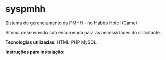# syspmhh
Sistema de gerenciamento da PMHH - no Habbo Hotel (Game)

Sitema desenvovido sob encomenda para as necessidades do solicitante. 

**Tecnologias utilizadas:**
HTML
PHP
MySQL

**Instruções para instalação:**
